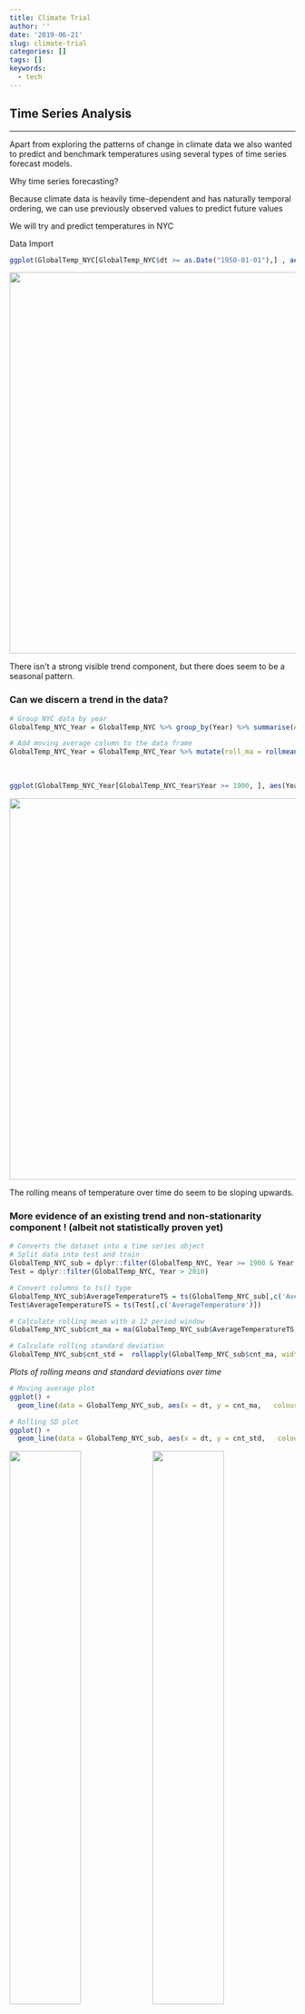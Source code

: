 ```yaml
---
title: Climate Trial
author: ''
date: '2019-06-21'
slug: climate-trial
categories: []
tags: []
keywords:
  - tech
---
```









##  Time Series Analysis

***
Apart from exploring the patterns of change in climate data we also wanted to predict and benchmark temperatures using several types of time series forecast models. 

Why time series forecasting?

Because climate data is heavily time-dependent and has naturally temporal ordering, we can use previously observed values to predict future values

We will try and predict temperatures in NYC

Data Import




```r
ggplot(GlobalTemp_NYC[GlobalTemp_NYC$dt >= as.Date("1950-01-01"),] , aes(dt, AverageTemperature)) + geom_line() + xlab("") + ylab("Daily Temperature") + ggtitle("Temperature variation through the years in NYC")
```

<img src="/post/2019-06-21-climate-trial_files/figure-html/unnamed-chunk-3-1.png" width="672" />

There isn't a strong visible trend component, but there does seem to be a seasonal pattern.
<br>

### **Can we discern a trend in the data?**


```r
# Group NYC data by year
GlobalTemp_NYC_Year = GlobalTemp_NYC %>% group_by(Year) %>% summarise(AverageTemperatureYearly = mean(AverageTemperature,na.rm=T))

# Add moving average column to the data frame
GlobalTemp_NYC_Year = GlobalTemp_NYC_Year %>% mutate(roll_ma = rollmean(AverageTemperatureYearly, k=5, fill=NA))
```

<br>


```r
ggplot(GlobalTemp_NYC_Year[GlobalTemp_NYC_Year$Year >= 1900, ], aes(Year, AverageTemperatureYearly),size=2) + geom_line(position=position_jitter(1,3), pch=21, fill="#FF0000AA") + geom_line(aes(y=rollmean(roll_ma, 10, na.pad=TRUE), color="red")) + xlab("Years") + ylab("Yearly averages") + scale_x_continuous(breaks = pretty(GlobalTemp_NYC_Year[GlobalTemp_NYC_Year$Year >= 1900, ]$Year,n=10)) + ggtitle("Yearly averages of temperatures in NYC ")
```

<img src="/post/2019-06-21-climate-trial_files/figure-html/unnamed-chunk-5-1.png" width="672" />


The rolling means of temperature over time do seem to be sloping upwards.



### **More evidence of an existing trend and non-stationarity component ! (albeit not statistically proven yet)**


```r
# Converts the dataset into a time series object
# Split data into test and train 
GlobalTemp_NYC_sub = dplyr::filter(GlobalTemp_NYC, Year >= 1900 & Year <= 2010)
Test = dplyr::filter(GlobalTemp_NYC, Year > 2010)

# Convert columns to ts() type
GlobalTemp_NYC_sub$AverageTemperatureTS = ts(GlobalTemp_NYC_sub[,c('AverageTemperature')])
Test$AverageTemperatureTS = ts(Test[,c('AverageTemperature')])

# Calculate rolling mean with a 12 period window
GlobalTemp_NYC_sub$cnt_ma = ma(GlobalTemp_NYC_sub$AverageTemperatureTS, order=12) 

# Calculate rolling standard deviation
GlobalTemp_NYC_sub$cnt_std =  rollapply(GlobalTemp_NYC_sub$cnt_ma, width = 60, FUN = sd, na.pad = TRUE)
```

*Plots of rolling means and standard deviations over time*


```r
# Moving average plot
ggplot() +
  geom_line(data = GlobalTemp_NYC_sub, aes(x = dt, y = cnt_ma,   colour = "Yearly Moving Average"))  + ylab('Temperature') + xlab('Date')

# Rolling SD plot
ggplot() +
  geom_line(data = GlobalTemp_NYC_sub, aes(x = dt, y = cnt_std,   colour = "Rolling Standard Deviation"))  + ylab('Temperature') + xlab('Date')
```

<img src="/post/2019-06-21-climate-trial_files/figure-html/unnamed-chunk-7-1.png" width="50%" /><img src="/post/2019-06-21-climate-trial_files/figure-html/unnamed-chunk-7-2.png" width="50%" />

The data definitely does not look stationary. This is supported by both the rolling mean and standard deviation plots. The standard deviation has been considered over a 5 year rolling period window, the average of which does not look constant over time.

We do have to verify the above trends statistically though.

Let's analyse seasonality in the data. We expect climate data to be seasonal in nature


```r
ggplot(GlobalTemp_NYC[GlobalTemp_NYC$Year>=1900,],aes(x=dt,y=AverageTemperature,colour=reorder(Month.String,-AverageTemperature,mean)))+
  geom_point()+
  geom_smooth(method="loess")+
  labs(title="Average Temperatures by Month in New York",
       x="Year",
       y="Average Temperature",
       colour="Month")
```

<img src="/post/2019-06-21-climate-trial_files/figure-html/unnamed-chunk-8-1.png" width="672" />

Through the years we see that temperatures do stay around similar ranges within a month. We'll come back to seasonality in a bit.

#### **Time series decompostion:**
Time series data is decomposed into:

1. Seasonal
2. Trend
3. Cycle
4. Residual or error

It's a useful abstraction and involves thinking of time series as a combination of the above components


```r
# Indicating a seasonality of 12
count_ma = ts(GlobalTemp_NYC_sub$AverageTemperatureTS, frequency=12)
# decompsing data,
decomp = stl(count_ma, s.window="periodic")
# removing seasonality for further modeling
deseasonal_cnt <- seasadj(decomp)
#plot of components
plot(decomp)
```

<img src="/post/2019-06-21-climate-trial_files/figure-html/unnamed-chunk-9-1.png" width="672" />

We notice that based on the gray bars in each plot, the impact of trend on over-all variation in the data isn't very high. Seasonality on the other hand explains the variation in the data to a much greater extent.


A closer look at seasonality as decomposed above:


```r
seasonplot(count_ma,year.labels=TRUE,col=rainbow(6), main="Seasonal plot colored by year")
```

<img src="/post/2019-06-21-climate-trial_files/figure-html/unnamed-chunk-10-1.png" width="672" />

Yep, looks pretty seasonal


### **Statistical proof of stationarity through the ADF test:**

*Theory :* ADF procedure tests whether the change in Y can be explained by lagged value and a linear trend. If contribution of the lagged value to the change in Y is non-significant and there is a presence of a trend component, the series is non-stationary and null hypothesis will not be rejected.


```r
adf.test(deseasonal_cnt, alternative = "stationary")
```

```
## 
## 	Augmented Dickey-Fuller Test
## 
## data:  deseasonal_cnt
## Dickey-Fuller = -10.319, Lag order = 10, p-value = 0.01
## alternative hypothesis: stationary
```

* The results indicate that the time series is in-fact, stationary which weakly translates to - mean and variance stay the same over time (Or, that the marginal distribution of the process does not change over time)

* This is counter-intuitive to the expectation that average temperature have risen over time (Does not disprove global warming though)


<br>

#### A look at the ACF and PACF plots of the raw time series data:

```r
Acf(count_ma, main='')
```

<img src="/post/2019-06-21-climate-trial_files/figure-html/unnamed-chunk-12-1.png" width="672" />

```r
Pacf(count_ma, main='')
```

<img src="/post/2019-06-21-climate-trial_files/figure-html/unnamed-chunk-12-2.png" width="672" />


* Acf plot gives us values of auto-correlation of any series with its lagged values
* Pacf plot gives us the partial correlation coefficients between the series and lags of itself

<br>

### **Time to fit our Models!**

***

My baseline model will be a seasonal exponential smoothing model. 

Models to be used for selection and bench-marking:

1. Naive seasonal exponential smoothing model
2. ARIMA model
3. SARIMA model with drift

**Fitting models to the training data**

```r
#1 
naive_fit = Arima(count_ma,order=c(0, 1, 1),
            seasonal=list(order=c(0, 1, 1), period=12))

#2
fit = auto.arima(deseasonal_cnt, seasonal=FALSE)


#3
# Force the model to acknowlede the seasonality pattern with the Drift parameter set to 1
fit_seasonal = auto.arima(count_ma,D=1)
```


### **Evaluate results!**

<br>


## Residuals by model type {.tabset .tabset-fade .tabset-pills}

### Residuals for Baseline Model


```r
tsdisplay(residuals(naive_fit), lag.max=45, main='Naive baseline model')
```

<img src="/post/2019-06-21-climate-trial_files/figure-html/unnamed-chunk-14-1.png" width="672" />

### Residuals for ARIMA


```r
tsdisplay(residuals(fit), lag.max=45, main='ARIMA Model')
```

<img src="/post/2019-06-21-climate-trial_files/figure-html/unnamed-chunk-15-1.png" width="672" />

### Residuals for SARIMA with Drift


```r
tsdisplay(residuals(fit_seasonal), lag.max=45, main='SARIMA Model')
```

<img src="/post/2019-06-21-climate-trial_files/figure-html/unnamed-chunk-16-1.png" width="672" />

*Some observations*

* The only auto-correlations seem to be in the seasonal lags for the SARIMA model (12,24,36)

* ACF results from the baseline model do not seem to be dampening with time

<br>

**Compare MAEs from all the models**

<br>

* MAE is mean(|et|)
* We pick MAE since it is easy to interpret and all the models use the same data (so no scaling issues)
* We forecast on our test data set with observations from 2011-2013


```r
Naive_MAE = accuracy(naive_fit, h=Test)[3]
Arima_MAE = accuracy(fit, h=Test)[3]
Sarima_MAE = accuracy(fit_seasonal, h=Test)[3]

eval_frame = data.frame(Naive_MAE,Arima_MAE,Sarima_MAE)
knitr::kable(eval_frame, caption = ' MAE across models' ) %>% kable_styling()
```

<table class="table" style="margin-left: auto; margin-right: auto;">
<caption>Table 1:  MAE across models</caption>
 <thead>
  <tr>
   <th style="text-align:right;"> Naive_MAE </th>
   <th style="text-align:right;"> Arima_MAE </th>
   <th style="text-align:right;"> Sarima_MAE </th>
  </tr>
 </thead>
<tbody>
  <tr>
   <td style="text-align:right;"> 1.269324 </td>
   <td style="text-align:right;"> 1.247306 </td>
   <td style="text-align:right;"> 1.432573 </td>
  </tr>
</tbody>
</table>


* We see that MAE seems lowest for the baseline model (the irony!). But let's look at the forecasts too.

<br>


**Forecast using all the three models**


```r
Naive.Mean= as.data.frame(forecast(naive_fit, h=33)$mean)
Arima.Mean= as.data.frame(forecast(fit, h=33)$mean)
Sarima.Mean= as.data.frame(forecast(fit_seasonal, h=33)$mean)
```

Forecast from various models

```r
Test$dt = as.Date(Test$dt)
cols=colnames(Test)
Test = cbind(Test,Naive.Mean,Arima.Mean,Sarima.Mean)
names(Test) = append(cols, c("naive","arima","sarima"))

ggplot() +
  geom_line(data = Test, aes(x = dt, y = AverageTemperatureTS,color="Test Data"),size=1)+ ylab('Temperature') + geom_line(data=Test, aes(x=dt,y=naive, color="Naive Baseline") ,size=1,linetype="dashed") + geom_line(data=Test, aes(x=dt,y=arima,color="ARIMA"),linetype="solid",size =1) + geom_line(data=Test, aes(x=dt,y=sarima,color="SARIMA"),size=1,linetype="dotted") +scale_color_manual(name = "Colors", 
                     values = c("Test Data"="orange","Naive Baseline" = "red", "ARIMA" = "darkgreen", "SARIMA"= "blue"))
```

<img src="/post/2019-06-21-climate-trial_files/figure-html/unnamed-chunk-19-1.png" width="672" />

What we see here is the forecasts by each model against the Test data over 2011-2013 in Orange. The baseline doesn't seem to be much worse than the model that does take seasonality and differencing into account.

<style>
div.blue { background-color:#e6f0ff; border-radius: 5px; padding: 20px;}
</style>
<div class = "blue">
Something kind of interesting can be highlighted here:

1. Why does it seem like our Naive forecasts and ARIMA do just as well (Naive does better infact) than our seasonal forecast? Especially because Naive and ARIMA "do not account for seasonality"?
    + The Naive method and the ARIMA are *perfectly good* for one-step ahead forecasts because the evident smoothness of seasonality means that knowing information from exactly one year ago gives little or no information about the next likely value than knowing just the last couple of observations.
 
2. If we wished to forecast over a longer time frame - the next 4-5 years say, we would have to take seasonality into account. Since we only have a fixed 12 seasonal effects we can go ahead by estimating the seasonal effects. In that case, the SARIMA could out-perform

3. But it is good to note that time series forecasts are not reliable over extended time periods and the models need to be re-run/refreshed routinely

</div>

<br>

**An extrapolation of the seasonal model's fit**


```r
plot(forecast(fit_seasonal, 12), include=36)
```

<img src="/post/2019-06-21-climate-trial_files/figure-html/unnamed-chunk-20-1.png" width="672" />

#### Next steps?

Use forecast package to create Fourier terms to use as covariates. This can lead to a more precise modeling of seasonal information.


